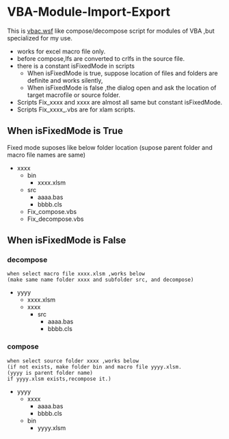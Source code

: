 # VBA-Module-Import-Export
This is [vbac.wsf](https://github.com/vbaidiot/ariawase) like compose/decompose script for modules of VBA ,but specialized for my use.

* works for excel macro file only.
* before compose,lfs are converted to crlfs in the source file.
* there is a constant isFixedMode in scripts 
    * When isFixedMode is true, suppose location of files and folders are definite and works silently,
    * When isFixedMode  is false ,the dialog open and ask the location of target macrofile or source folder.
* Scripts Fix_xxxx and xxxx are almost all same but constant isFixedMode.
* Scripts Fix_xxxx_.vbs are for xlam scripts.


## When isFixedMode  is True 

Fixed mode suposes like below folder location 
(supose parent folder and macro file names are same)

+ xxxx
    + bin
        + xxxx.xlsm
    + src
        + aaaa.bas
        + bbbb.cls
    + Fix_compose.vbs
    + Fix_decompose.vbs

## When isFixedMode is False

###  decompose

    when select macro file xxxx.xlsm ,works below
    (make same name folder xxxx and subfolder src, and decompose)

+ yyyy
    + xxxx.xlsm
    + xxxx
        + src
            + aaaa.bas
            + bbbb.cls

### compose

    when select source folder xxxx ,works below
    (if not exists, make folder bin and macro file yyyy.xlsm.
    (yyyy is parent folder name)
    if yyyy.xlsm exists,recompose it.)

 + yyyy
    + xxxx
        + aaaa.bas
        + bbbb.cls
    + bin
        + yyyy.xlsm     
